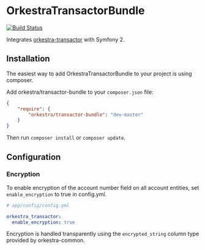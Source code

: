 OrkestraTransactorBundle
========================

[![Build Status](https://travis-ci.org/orkestra/OrkestraTransactorBundle.png?branch=master,develop)](https://travis-ci.org/orkestra/OrkestraTransactorBundle)

Integrates [orkestra-transactor](https://github.com/orkestra/orkestra-transactor) with Symfony 2.


## Installation

The easiest way to add OrkestraTransactorBundle to your project is using composer.

Add orkestra/transactor-bundle to your `composer.json` file:

``` json
{
    "require": {
        "orkestra/transactor-bundle": "dev-master"
    }
}
```

Then run `composer install` or `composer update`.



## Configuration

### Encryption

To enable encryption of the account number field on all account entities,
set `enable_encryption` to true in config.yml.

``` yaml
# app/config/config.yml

orkestra_transactor:
  enable_encryption: true
```

Encryption is handled transparently using the `encrypted_string` column type
provided by orkestra-common.



